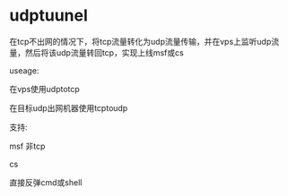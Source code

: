 # udptuunel
在tcp不出网的情况下，将tcp流量转化为udp流量传输，并在vps上监听udp流量，然后将该udp流量转回tcp，实现上线msf或cs

useage:

  在vps使用udptotcp
  
  在目标udp出网机器使用tcptoudp



支持:

  msf 非tcp
  
  cs
  
  直接反弹cmd或shell
